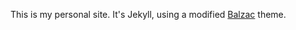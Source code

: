 This is my personal site. It's Jekyll, using a modified [Balzac](http://jekyll.gtat.me/about/) theme.
